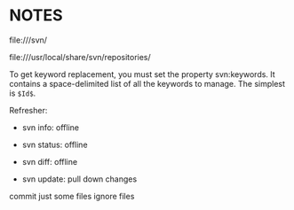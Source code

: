 # NOTES

file:///svn/

file:///usr/local/share/svn/repositories/

To get keyword replacement, you must set the property svn:keywords. It contains a space-delimited list
of all the keywords to manage. The simplest is `$Id$`.

Refresher:

- svn info: offline

- svn status: offline

- svn diff: offline

- svn update: pull down changes

commit just some files
ignore files
